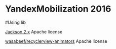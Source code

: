 # YandexMobilization 2016

#Using lib

[Jackson 2.x](http://wiki.fasterxml.com/JacksonLicensing)
Apache license 

[wasabeef/recyclerview-animators](https://github.com/wasabeef/recyclerview-animators) 
Apache license 






